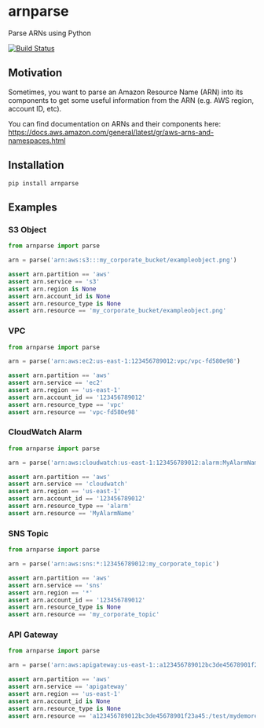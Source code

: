 arnparse
========

Parse ARNs using Python

[![Build Status](https://travis-ci.org/PokaInc/arnparse.svg?branch=master)](https://travis-ci.org/PokaInc/arnparse)

Motivation
----------

Sometimes, you want to parse an Amazon Resource Name (ARN) into its
components to get some useful information from the ARN (e.g. AWS region,
account ID, etc).

You can find documentation on ARNs and their components here:
https://docs.aws.amazon.com/general/latest/gr/aws-arns-and-namespaces.html

Installation
------------

`pip install arnparse`

Examples
--------

### S3 Object

```python
from arnparse import parse

arn = parse('arn:aws:s3:::my_corporate_bucket/exampleobject.png')

assert arn.partition == 'aws'
assert arn.service == 's3'
assert arn.region is None
assert arn.account_id is None
assert arn.resource_type is None
assert arn.resource == 'my_corporate_bucket/exampleobject.png'
```

### VPC

```python
from arnparse import parse

arn = parse('arn:aws:ec2:us-east-1:123456789012:vpc/vpc-fd580e98')

assert arn.partition == 'aws'
assert arn.service == 'ec2'
assert arn.region == 'us-east-1'
assert arn.account_id == '123456789012'
assert arn.resource_type == 'vpc'
assert arn.resource == 'vpc-fd580e98'
```

### CloudWatch Alarm

```python
from arnparse import parse

arn = parse('arn:aws:cloudwatch:us-east-1:123456789012:alarm:MyAlarmName')

assert arn.partition == 'aws'
assert arn.service == 'cloudwatch'
assert arn.region == 'us-east-1'
assert arn.account_id == '123456789012'
assert arn.resource_type == 'alarm'
assert arn.resource == 'MyAlarmName'
```

### SNS Topic

```python
from arnparse import parse

arn = parse('arn:aws:sns:*:123456789012:my_corporate_topic')

assert arn.partition == 'aws'
assert arn.service == 'sns'
assert arn.region == '*'
assert arn.account_id == '123456789012'
assert arn.resource_type is None
assert arn.resource == 'my_corporate_topic'
```

### API Gateway

```python
from arnparse import parse

arn = parse('arn:aws:apigateway:us-east-1::a123456789012bc3de45678901f23a45:/test/mydemoresource/*')

assert arn.partition == 'aws'
assert arn.service == 'apigateway'
assert arn.region == 'us-east-1'
assert arn.account_id is None
assert arn.resource_type is None
assert arn.resource == 'a123456789012bc3de45678901f23a45:/test/mydemoresource/*'
```
